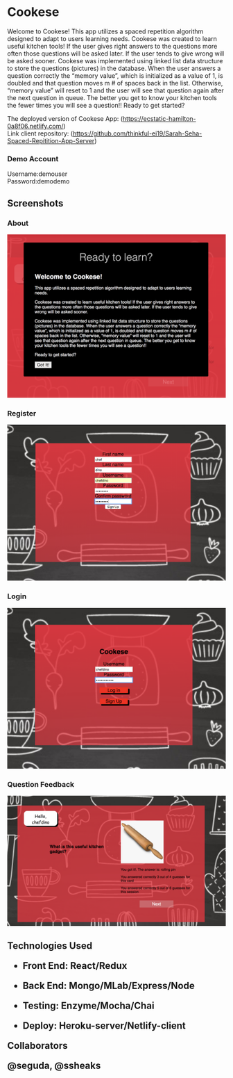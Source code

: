 <h1>Cookese</h1>

Welcome to Cookese!
This app utilizes a spaced repetition algorithm designed to adapt to users learning needs.
Cookese was created to learn useful kitchen tools! If the user gives right answers to the questions more often those questions will be asked later. If the user tends to give wrong will be asked sooner.
Cookese was implemented using linked list data structure to store the questions (pictures) in the database. When the user answers a question correctly the “memory value”, which is initialized as a value of 1, is doubled and that question moves m # of spaces back in the list. Otherwise, “memory value” will reset to 1 and the user will see that question again after the next question in queue. The better you get to know your kitchen tools the fewer times you will see a question!!
Ready to get started?

The deployed version of Cookese App: (https://ecstatic-hamilton-0a8f06.netlify.com/)<br />
Link client repository: (https://github.com/thinkful-ei19/Sarah-Seha-Spaced-Repitition-App-Server)<br />

<h3>Demo Account</h3>

Username:demouser<br />
Password:demodemo<br />
<h2>Screenshots</h2>
<h3>About</h3>
<img src="/images/aboutpage.png" alt="aboutpage" >
<h3>Register</h3>
<img src="/images/registrationform.png" alt="registrationpage" >
<h3>Login</h3>
<img src="/images/login.png" alt="loginpage" >
<h3>Question Feedback</h3>
<img src="/images/feedback.png" alt="createtrip" >

<h2>Technologies Used

- Front End: React/Redux

- Back End: Mongo/MLab/Express/Node

- Testing: Enzyme/Mocha/Chai

- Deploy: Heroku-server/Netlify-client

Collaborators

@seguda, @ssheaks
